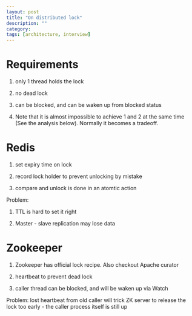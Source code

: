 ```yaml
---
layout: post
title: "On distributed lock" 
description: ""
category: 
tags: [architecture, interview]
---
```


# Requirements

1. only 1 thread holds the lock

2. no dead lock

3. can be blocked, and can be waken up from blocked status

4. Note that it is almost impossible to achieve 1 and 2 at the same time (See the analysis below). Normally it becomes a tradeoff.

# Redis

1. set expiry time on lock

2. record lock holder to prevent unlocking by mistake

3. compare and unlock is done in an atomtic action

Problem:

1. TTL is hard to set it right

2. Master - slave replication may lose data

# Zookeeper

1. Zookeeper has official lock recipe. Also checkout Apache curator

2. heartbeat to prevent dead lock

3. caller thread can be blocked, and will be waken up via Watch

Problem: lost heartbeat from old caller will trick ZK server to release the lock too early - the caller process itself is still up

